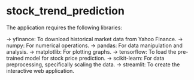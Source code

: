# stock_trend_prediction

The application requires the following libraries:

-> yfinance: To download historical market data from Yahoo Finance.
-> numpy: For numerical operations.
-> pandas: For data manipulation and analysis.
-> matplotlib: For plotting graphs.
-> tensorflow: To load the pre-trained model for stock price prediction.
-> scikit-learn: For data preprocessing, specifically scaling the data.
-> streamlit: To create the interactive web application.
